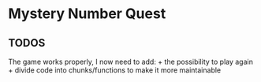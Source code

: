 # Mystery Number Quest

## TODOS

The game works properly, I now need to add:
	+ the possibility to play again
	+ divide code into chunks/functions to make it more maintainable

